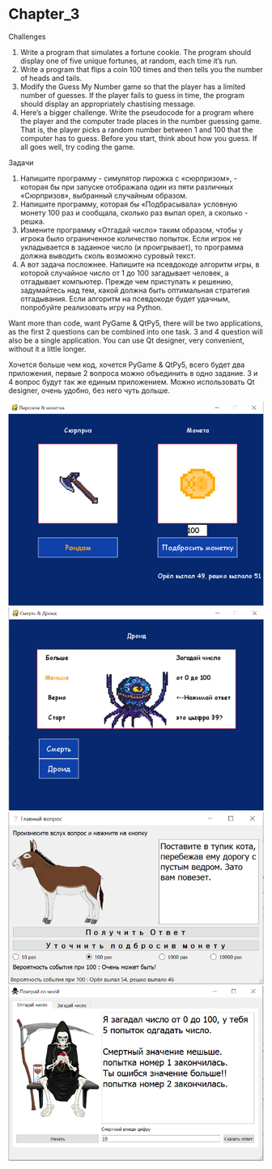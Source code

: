 # Chapter_3

Challenges
1. Write a program that simulates a fortune cookie. The program
should display one of five unique fortunes, at random, each
time it’s run.
2. Write a program that flips a coin 100 times and then tells you
the number of heads and tails.
3. Modify the Guess My Number game so that the player has a
limited number of guesses. If the player fails to guess in time,
the program should display an appropriately chastising
message.
4. Here’s a bigger challenge. Write the pseudocode for a program
where the player and the computer trade places in the number
guessing game. That is, the player picks a random number
between 1 and 100 that the computer has to guess. Before you
start, think about how you guess. If all goes well, try coding the
game.

Задачи
1. Напишите программу - симулятор пирожка с «сюрпризом», - которая бы при запуске
отображала один из пяти различных «Сюрпризов», выбранный случайным образом.
2. Напишите программу, которая бы «Подбрасывала» условную монету 100 раз
и сообщала, сколько раз выпал орел, а сколько - решка.
3. Измените программу «Отгадай число» таким образом, чтобы у игрока было
ограниченное количество попыток. Если игрок не укладывается в заданное
число (и проигрывает), то программа должна выводить сколь возможно суровый текст.
4. А вот задача посложнее. Напишите на псевдокоде алгоритм игры,
в которой случайное число от 1 до 100 загадывает человек, а отгадывает компьютер.
Прежде чем приступать к решению, задумайтесь над тем, какой должна быть оптимальная
стратегия отгадывания. Если алгоритм на псевдокоде будет удачным, попробуйте
реализовать игру на Python.


Want more than code, want PyGame & QtPy5,
there will be two applications, as the first 2 questions can be combined into one task.
3 and 4 question will also be a single application.
You can use Qt designer, very convenient, without it a little longer.

Хочется больше чем код, хочется PyGame & QtPy5, всего будет два приложения,
первые 2 вопроса можно объединить в одно задание. 3 и 4 вопрос будут так же единым приложением.
Можно использовать Qt designer, очень удобно, без него чуть дольше.

![Image alt](https://github.com/dimon1986/home-work-0.1/blob/master/Chapter_3/PyGame/challenge_PyGame3.1_2.png)
![Image alt](https://github.com/dimon1986/home-work-0.1/blob/master/Chapter_3/PyGame/challenge_PyGame3.3_4.png)
![Image alt](https://github.com/dimon1986/home-work-0.1/blob/master/Chapter_3/QtPy5/challenge_QtPy3.1_2.png)
![Image alt](https://github.com/dimon1986/home-work-0.1/blob/master/Chapter_3/QtPy5/challenge_QtPy3.3_4.png)

